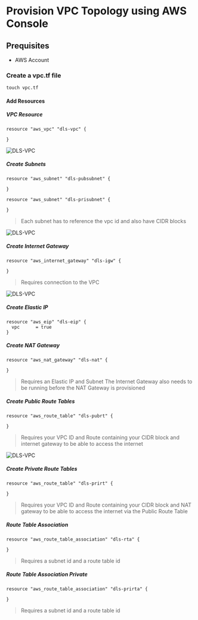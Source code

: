# Provision VPC Topology using AWS Console

## Prequisites
+ AWS Account  

### Create a vpc.tf file
`touch vpc.tf`

#### Add Resources
##### VPC Resource
```
resource "aws_vpc" "dls-vpc" {

}
```

![DLS-VPC](Terraform-VPC.png)

##### Create Subnets

```
resource "aws_subnet" "dls-pubsubnet" {

}

resource "aws_subnet" "dls-prisubnet" {

}
```
> Each subnet has to reference the vpc id and also have CIDR blocks

![DLS-VPC](Terraform-Subnets.png)

##### Create Internet Gateway
```
resource "aws_internet_gateway" "dls-igw" {

}
```
> Requires connection to the VPC

![DLS-VPC](Terraform-IGW.png)

#####  Create Elastic IP
```
resource "aws_eip" "dls-eip" {
  vpc      = true
}
```
##### Create NAT Gateway
```
resource "aws_nat_gateway" "dls-nat" {

}
```
> Requires an Elastic IP and Subnet
> The Internet Gateway also needs to be running before the NAT Gateway is provisioned

##### Create Public Route Tables
```
resource "aws_route_table" "dls-pubrt" {

}
```
> Requires your VPC ID and Route containing your CIDR block and internet gateway to be able to access the internet

![DLS-VPC](Terraform-RouteTable.png)

##### Create Private Route Tables
```
resource "aws_route_table" "dls-prirt" {

}
```
> Requires your VPC ID and Route containing your CIDR block and NAT gateway to be able to access the internet via the Public Route Table

##### Route Table Association
```
resource "aws_route_table_association" "dls-rta" {

}
```

> Requires a subnet id and a route table id

##### Route Table Association Private
```
resource "aws_route_table_association" "dls-prirta" {

}
```

> Requires a subnet id and a route table id

